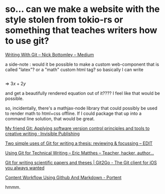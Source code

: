 # so... can we make a website with the style stolen from tokio-rs or something that teaches writers how to use git?

[Writing With Git – Nick Bottomley – Medium](https://medium.com/@nickhbottomley/writing-with-git-434abffc751f)

a side-note : would it be possible to make a custom web-component that is called "latex"? or a "math" custom html tag? so basically I can write

<math>3x+2y</math>

 => $3x+2y$

and get a beautifully rendered equation out of it???? I feel like that would be possible.

so, incidentally, there's a mathjax-node library that could possibly be used to render math to html+css offline. If I could package that up into a command line solution, that would be great.

[My friend Git: Applying software version control principles and tools to creative writing · Invisible Publishing](https://invisiblepublishing.com/2017/07/12/my-friend-git/)

[Two simple uses of Git for writing a thesis: reviewing & focussing – EDIT](https://edit.hypotheses.org/276)

[Using Git for Technical Writing – Eric Matthes – Teacher, hacker, author...](https://ehmatthes.github.io/Git-Technical-Writing/)

[Git for writing scientific papers and theses | Git2Go - The Git client for iOS you always wanted](https://git2go.com/blog/2016/03/30/Git-for-writing-scientific-papers-and-theses.html)

[Content Workflow Using Github And Markdown - Portent](https://www.portent.com/blog/content-strategy/content-with-github-markdown.htm)

hmmm.
